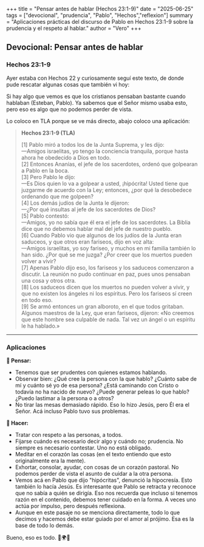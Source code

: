 +++
title = "Pensar antes de hablar (Hechos 23:1-9)"
date = "2025-06-25"
tags = ["devocional", "prudencia", "Pablo", "Hechos","reflexion"]
summary = "Aplicaciones prácticas del discurso de Pablo en Hechos 23:1-9 sobre la prudencia y el respeto al hablar."
author = "Vero"
+++

## Devocional: Pensar antes de hablar  
### Hechos 23:1-9

Ayer estaba con Hechos 22 y curiosamente seguí este texto, de donde pude rescatar algunas cosas que también vi hoy:

Si hay algo que vemos es que los cristianos pensaban bastante cuando hablaban (Esteban, Pablo). Ya sabemos que el Señor mismo usaba esto, pero eso es algo que no podemos perder de vista.

Lo coloco en TLA porque se ve más directo, abajo coloco una aplicación:

> **Hechos 23:1-9 (TLA)**
>
> [1] Pablo miró a todos los de la Junta Suprema, y les dijo:  
> —Amigos israelitas, yo tengo la conciencia tranquila, porque hasta ahora he obedecido a Dios en todo.  
> [2] Entonces Ananías, el jefe de los sacerdotes, ordenó que golpearan a Pablo en la boca.  
> [3] Pero Pablo le dijo:  
> —Es Dios quien lo va a golpear a usted, ¡hipócrita! Usted tiene que juzgarme de acuerdo con la Ley; entonces, ¿por qué la desobedece ordenando que me golpeen?  
> [4] Los demás judíos de la Junta le dijeron:  
> —¿Por qué insultas al jefe de los sacerdotes de Dios?  
> [5] Pablo contestó:  
> —Amigos, yo no sabía que él era el jefe de los sacerdotes. La Biblia dice que no debemos hablar mal del jefe de nuestro pueblo.  
> [6] Cuando Pablo vio que algunos de los judíos de la Junta eran saduceos, y que otros eran fariseos, dijo en voz alta:  
> —Amigos israelitas, yo soy fariseo, y muchos en mi familia también lo han sido. ¿Por qué se me juzga? ¿Por creer que los muertos pueden volver a vivir?  
> [7] Apenas Pablo dijo eso, los fariseos y los saduceos comenzaron a discutir. La reunión no pudo continuar en paz, pues unos pensaban una cosa y otros otra.  
> [8] Los saduceos dicen que los muertos no pueden volver a vivir, y que no existen los ángeles ni los espíritus. Pero los fariseos sí creen en todo eso.  
> [9] Se armó entonces un gran alboroto, en el que todos gritaban. Algunos maestros de la Ley, que eran fariseos, dijeron: «No creemos que este hombre sea culpable de nada. Tal vez un ángel o un espíritu le ha hablado.»

---

### Aplicaciones

**🤔 Pensar:**
- Tenemos que ser prudentes con quienes estamos hablando.
- Observar bien: ¿Qué cree la persona con la que hablo? ¿Cuánto sabe de mí y cuánto sé yo de esa persona? ¿Está caminando con Cristo o todavía no ha nacido de nuevo? ¿Puede generar peleas lo que hablo? ¿Puedo lastimar a la persona o a otros?
- No tirar las mesas demasiado rápido. Eso lo hizo Jesús, pero Él era el Señor. Acá incluso Pablo tuvo sus problemas.

**🙌 Hacer:**
- Tratar con respeto a las personas, a todos.
- Fijarse cuándo es necesario decir algo y cuándo no; prudencia. No siempre es necesario contestar. Uno no está obligado.
- Meditar en el corazón las cosas (en el texto entiendo que esto originalmente era la mente).
- Exhortar, consolar, ayudar, con cosas de un corazón pastoral. No podemos perder de vista el asunto de cuidar a la otra persona.
- Vemos acá en Pablo que dijo "hipócritas", denunció la hipocresía. Esto también lo hacía Jesús. Es interesante que Pablo se retracta y reconoce que no sabía a quién se dirigía. Eso nos recuerda que incluso si tenemos razón en el contenido, debemos tener cuidado en la forma. A veces uno actúa por impulso, pero después reflexiona.
- Aunque en este pasaje no se menciona directamente, todo lo que decimos y hacemos debe estar guiado por el amor al prójimo. Esa es la base de todo lo demás.

Bueno, eso es todo. 🐑🌍🙏
